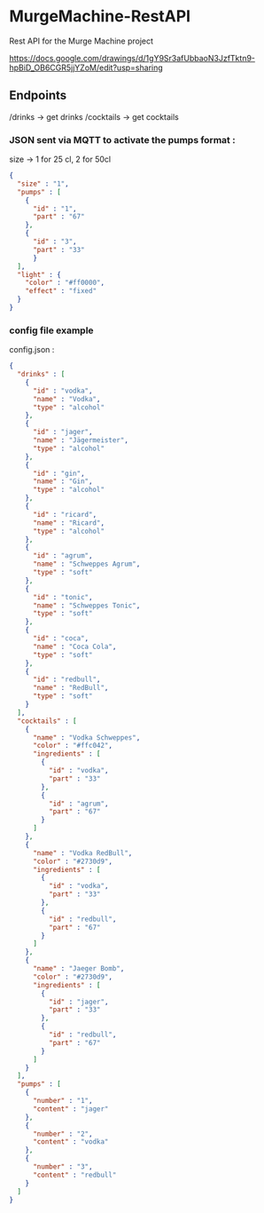# MurgeMachine-RestAPI
Rest API for the Murge Machine project

https://docs.google.com/drawings/d/1gY9Sr3afUbbaoN3JzfTktn9-hpBiD_OB6CGR5jjYZoM/edit?usp=sharing

## Endpoints

/drinks    -> get drinks
/cocktails -> get cocktails

### JSON sent via MQTT to activate the pumps format : 

size -> 1 for 25 cl, 2 for 50cl

```json
{
  "size" : "1",
  "pumps" : [
    {
      "id" : "1",
      "part" : "67"
    },
    {
      "id" : "3",
      "part" : "33"
      }
  ],
  "light" : {
    "color" : "#ff0000",
    "effect" : "fixed"
  }
}
```

### config file example

config.json : 
```json
{
  "drinks" : [
    {
      "id" : "vodka",
      "name" : "Vodka",
      "type" : "alcohol"
    },
    {
      "id" : "jager",
      "name" : "Jägermeister",
      "type" : "alcohol"
    },
    {
      "id" : "gin",
      "name" : "Gin",
      "type" : "alcohol"
    },
    {
      "id" : "ricard",
      "name" : "Ricard",
      "type" : "alcohol"
    },
    {
      "id" : "agrum",
      "name" : "Schweppes Agrum",
      "type" : "soft"
    },
    {
      "id" : "tonic",
      "name" : "Schweppes Tonic",
      "type" : "soft"
    },
    {
      "id" : "coca",
      "name" : "Coca Cola",
      "type" : "soft"
    },
    {
      "id" : "redbull",
      "name" : "RedBull",
      "type" : "soft" 
    }
  ],
  "cocktails" : [
    {
      "name" : "Vodka Schweppes",
      "color" : "#ffc042",
      "ingredients" : [
        {
          "id" : "vodka",
          "part" : "33"
        },
        {
          "id" : "agrum",
          "part" : "67"
        }
      ]
    },
    {
      "name" : "Vodka RedBull",
      "color" : "#2730d9",
      "ingredients" : [
        {
          "id" : "vodka",
          "part" : "33"
        },
        {
          "id" : "redbull",
          "part" : "67"
        }
      ]
    },
    {
      "name" : "Jaeger Bomb",
      "color" : "#2730d9",
      "ingredients" : [
        {
          "id" : "jager",
          "part" : "33"
        },
        {
          "id" : "redbull",
          "part" : "67"
        }
      ]
    }
  ],
  "pumps" : [
    {
      "number" : "1",
      "content" : "jager"
    },
    {
      "number" : "2",
      "content" : "vodka"
    },
    {
      "number" : "3",
      "content" : "redbull" 
    }
  ]
}
```
